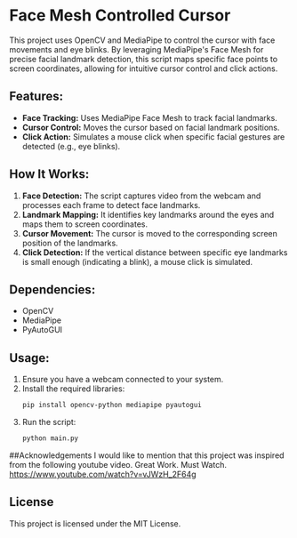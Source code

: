 # Face Mesh Controlled Cursor

This project uses OpenCV and MediaPipe to control the cursor with face movements and eye blinks. By leveraging MediaPipe's Face Mesh for precise facial landmark detection, this script maps specific face points to screen coordinates, allowing for intuitive cursor control and click actions.

## Features:
- **Face Tracking:** Uses MediaPipe Face Mesh to track facial landmarks.
- **Cursor Control:** Moves the cursor based on facial landmark positions.
- **Click Action:** Simulates a mouse click when specific facial gestures are detected (e.g., eye blinks).

## How It Works:
1. **Face Detection:** The script captures video from the webcam and processes each frame to detect face landmarks.
2. **Landmark Mapping:** It identifies key landmarks around the eyes and maps them to screen coordinates.
3. **Cursor Movement:** The cursor is moved to the corresponding screen position of the landmarks.
4. **Click Detection:** If the vertical distance between specific eye landmarks is small enough (indicating a blink), a mouse click is simulated.

## Dependencies:
- OpenCV
- MediaPipe
- PyAutoGUI

## Usage:
1. Ensure you have a webcam connected to your system.
2. Install the required libraries:
   ```bash
   pip install opencv-python mediapipe pyautogui
3. Run the script:
   ```bash
   python main.py

##Acknowledgements
I would like to mention that this project was inspired from the following youtube video. Great Work. Must Watch.
https://www.youtube.com/watch?v=vJWzH_2F64g


## License

This project is licensed under the MIT License.
